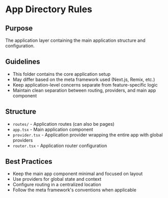 # App Directory Rules

## Purpose

The application layer containing the main application structure and configuration.

## Guidelines

- This folder contains the core application setup
- May differ based on the meta framework used (Next.js, Remix, etc.)
- Keep application-level concerns separate from feature-specific logic
- Maintain clean separation between routing, providers, and main app component

## Structure

- `routes/` - Application routes (can also be pages)
- `app.tsx` - Main application component
- `provider.tsx` - Application provider wrapping the entire app with global providers
- `router.tsx` - Application router configuration

## Best Practices

- Keep the main app component minimal and focused on layout
- Use providers for global state and context
- Configure routing in a centralized location
- Follow the meta framework's conventions when applicable
